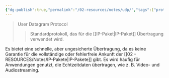 ```yaml
---
{"dg-publish":true,"permalink":"/02-resources/notes/udp/","tags":["protocol","netzwerk"],"noteIcon":"","updated":"2024-07-22T11:23:22.000+02:00"}
---
```


> User Datagram Protocol
> > Standardprotokoll, das für die [[IP-Paket\|IP-Paket]] Übertragung verwendet wird.

Es bietet eine schnelle, aber ungesicherte Übertragung, da es keine Garantie für die vollständige oder fehlerfreie Ankunft der [[02 - RESOURCES/Notes/IP-Pakete\|IP-Pakete]] gibt. Es wird häufig für Anwendungen genutzt, die Echtzeitdaten übertragen, wie z. B. Video- und Audiostreaming.